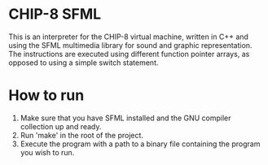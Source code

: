 # CHIP-8 SFML
This is an interpreter for the CHIP-8 virtual machine, written in C++ and using the 
SFML multimedia library for sound and graphic representation. The instructions
are executed using different function pointer arrays, as opposed to using a simple
switch statement.

# How to run
1. Make sure that you have SFML installed and the GNU compiler collection up and ready.
2. Run 'make' in the root of the project.
3. Execute the program with a path to a binary file containing the program you wish
to run.

